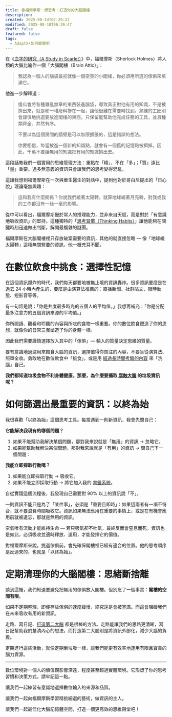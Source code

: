 ```yaml
---
title: 像福爾摩斯一樣思考：打造你的大腦閣樓
description: 
created: 2025-08-14T07:29:22
modified: 2025-08-18T06:36:47
draft: false
featured: false
tags:
  - AdaptX/如何變聰明
---
```


在《[血字的研究（A Study in Scarlet）](https://www.goodreads.com/quotes/227359-i-consider-that-a-man-s-brain-originally-is-like-a)》中，福爾摩斯（Sherlock Holmes）將人類的大腦比喻作一個「大腦閣樓（Brain Attic）」：

> 我認為一個人的腦袋最初就像一個空空的小閣樓，你必須用所選的傢俱來填滿它。

他進一步解釋道：

> 傻瓜會將各種雜亂無章的東西裝進腦袋，導致真正對他有用的知識，不是被擠出來，就是和一堆廢料摻在一起，讓他很難在需要時找到。熟練的工匠則會謹慎地挑選要放進閣樓的東西，只保留能幫助他完成任務的工具，並且種類齊全、井然有序。
>
> 不要以為這個房間的牆壁是可以無限擴張的，這是錯誤的想法。
>
> 你要相信，每當放進一個新的知識點，就會有一個舊的記憶點被擠掉。因此，千萬不要讓無用的知識把有用的知識擠出去。

這段話教我們一個實用的思維管理方法：重點在「精」，不在「多」；「質」遠比「量」重要。過多無意義的資訊只會讓我們的思考變得混亂。

這讓我想到福爾摩斯在一次與華生醫生的對話中，提到他對於哥白尼提出的「日心說」理論毫無興趣：

> 這和我有什麼關係？你說我們繞著太陽轉，就算地球繞著月亮轉，對我或我的工作都沒有一絲一毫的影響。

從中可以看出，福爾摩斯優於常人的推理能力，並非來自天賦，而是對於「有意識地吸收資訊」的堅持。這種獨特的「[思考習慣（Thinking Habits）](https://www.google.com/search?q=思考習慣)」讓他能夠在關鍵時刻迅速做出判斷，解開最複雜的謎團。

福爾摩斯在大腦閣樓裡只存放破案需要的資訊，其他的就直接忽略 — 像「地球繞太陽轉」這種無關緊要的資訊，他一概充耳不聞。

# 在數位飲食中挑食：選擇性記憶

在這個資訊爆炸的時代，我們每天都要地被無止境的資訊轟炸。很多資訊要麼是在過去 24 小時內產生的，要麼是由演算法推薦的：直播新聞、社群貼文、限時動態、短影音等等。

有一句話是說：「你是共度最多時光的五個人的平均值。」我想再補充：「你是分配最多注意力的五個資訊來源的平均值。」

你所閱讀、觀看和聆聽的內容與所吃的食物一樣重要。你的數位飲食塑造了你的思想，就像你的日常三餐塑造了你的身體一樣。

因此我們需要謹慎選擇放入其中的「傢俱」— 輸入的質量決定思維的質量。

要有意識地過濾用來餵食大腦的資訊，選擇值得你關注的內容，不要盲從演算法、照單全收。勇敢地在數位飲食中「挑食」，或是用 [經過長時間考驗的內容](https://www.google.com/search?q=Lindy+Library) 來「洗腦」自己。

**我們都知道垃圾食物不利身體健康。那麼，為什麼要攝取 [腐蝕大腦](https://www.google.com/search?q=腦腐) 的垃圾資訊呢？**

# 如何篩選出最重要的資訊：以終為始

我很喜歡「以終為始」這個思考工具。每當遇到一則新資訊，我會先問自己：

**它能解決我現有的哪個問題？**

1. 如果不能幫助我解決某個問題，那對我來說就是「無用」的資訊 → 忽略它。
2. 如果能幫助我解決某個問題，那對我來說就是「有用」的資訊 → 問自己下一個問題：

**我能立即採取行動嗎？**

1. 如果能立即採取行動 → 吸收它。
2. 如果不能立即採取行動 → 將它加入我的 [書籤系統](https://github.com/huaminghuangtw/Brain-Food)。

自從實踐這個流程後，我發現自己需要對 90% 以上的資訊說「不」。

一則資訊不能只是為了「某件事」，必須是「重要且即時」：如果這兩者有一項不符合，就不要浪費時間吸收它。資訊如果無法應用在重要的事情上，或是在有機會應用前就被遺忘，那就是無用的資訊。

空氣唯有流動才能維持生命 — 若只吸氣卻不吐氣，最終反而會窒息而死。資訊也是如此，必須吸收並適時釋放、運用，才能發揮它的價值。

對福爾摩斯來說，挑選傢俱前，會先確保閣樓裡已經有適合的位置。他的思考順序是反過來的，也就是「以終為始」。

# 定期清理你的大腦閣樓：思緒斷捨離

談到這裡，我們知道要避免把無用的傢俱放入閣樓。但別忘了一個事實：**閣樓的空間有限**。

如果不定期整理，即便存放傢俱的速度緩慢，終究還是會被塞滿。而這會阻礙我們在未來吸收有用的新資訊。

走路、寫日記、[打造第二大腦](https://www.books.com.tw/products/0010948656) 都是很棒的方法。走路能讓我們的思路更清晰，寫日記幫助我們釐清內心的想法，而打造第二大腦則是將資訊外部化，減少大腦的負擔。

定期進行這些活動，就像定期倒垃圾一樣，讓我們能更有效率地運用有限且寶貴的腦力資源。

---

數位環境對一個人的價值觀影響深遠，程度甚至超過實體環境。它形塑了你的思考習慣和決策方式。請牢記這一點。

讓我們一起練習有意識地選擇數位輸入的來源和品質。

讓我們一起向福爾摩斯學習精挑細選的藝術，做資訊的主人。

讓我們一起最佳化大腦記憶體空間，打造一個更高效的思維殿堂吧！

